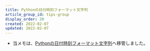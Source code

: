 ```yaml
---
title: Pythonの日付時刻フォーマット文字列
article_group_id: tips-group
display_order: 20
created: 2022-02-07
updated: 2022-02-07
---
```

- 当メモは、[Pythonの日付時刻フォーマット文字列](https://thinktwice.tech/it/python/datetime_format_string_in_python/)へ移管しました。